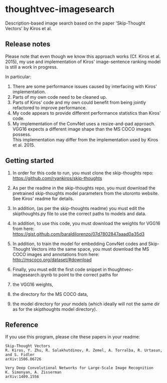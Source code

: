 # thoughtvec-imagesearch

Description-based image search based on the paper 'Skip-Thought Vectors' by Kiros et al.

## Release notes

Please note that even though we know this approach works (Cf. Kiros et al. 2015),
my use and implementation of Kiros' image-sentence ranking model is still a work in progress. 

In particular: 
  1. There are some performance issues caused by interfacing with Kiros' implementation.
  2. Parts of my own code need to be cleaned up.
  3. Parts of Kiros' code and my own could benefit from being jointly refactored to improve performance.
  4. My code appears to provide different performance statistics than Kiros' code.
  5. My implementation of the ConvNet uses a resize-and-pad approach.  
     VGG16 expects a different image shape than the MS COCO images possess.  
     This implementation may differ from the implementation used by Kiros et al. 2015.  

## Getting started

1. In order for this code to run, you must clone the skip-thoughts repo:  
    https://github.com/ryankiros/skip-thoughts

  1. As per the readme in the skip-thoughts repo, you must download the pretrained skip-thoughts model parameters
    from the utoronto website. See Kiros' readme for details.

  2. In addition, (as per the skip-thoughts readme) you must edit the skipthoughts.py file to use the correct paths to models and data.

2. In addition, to use this code, you must download the weights for VGG16 from here:  
    https://gist.github.com/baraldilorenzo/07d7802847aaad0a35d3

3. In addition, to train the model for embedding ConvNet codes and Skip-Thought Vectors into the same space,
   you must download the MS COCO images and annotations from here:  
    http://mscoco.org/dataset/#download

4. Finally, you must edit the first code snippet in thoughtvec-imagesearch.ipynb to point to the correct paths for
  1. the VGG16 weights, 
  2. the directory for the MS COCO data,
  3. the model directory for *your* models (which ideally will not the same dir as for the skipthoughts model directory).


## Reference

If you use this program, please cite these papers in your readme:

    Skip-Thought Vectors
    R. Kiros, Y. Zhu, R. Salakhutdinov, R. Zemel, A. Torralba, R. Urtasun, and S. Fidler
    arXiv:1506.06726

    Very Deep Convolutional Networks for Large-Scale Image Recognition
    K. Simonyan, A. Zisserman
    arXiv:1409.1556

    

